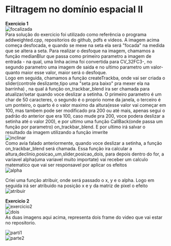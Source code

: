 # Filtragem no domínio espacial II


<strong>Exercicio 1</strong><br>
![focalizada](https://user-images.githubusercontent.com/42754908/140828904-ffe59962-f20f-4ffd-a6ba-dbe469685b9f.png)
<br>
Para solução do exercicio foi utilizado  como referência  o programa addweighted.cpp, repositorios do github, pdfs e videos. A imagem acima começa desfocada, e quando se mexe na seta ela será "focada" na medida que se altera a seta. Para realizar o desfoque na imagem, chamamos a função medianBlur que passa como primeiro parametro a imagem de entrada - na qual, uma linha acima foi convertida para CV_32FC3-, no segundo parametro uma imagem de saida e no ultimo parametro um valor- quanto maior esse valor, maior será o desfoque. <br>Logo em seguida, chamamos a função createTrackba, onde vai ser criada o slider(controle deslizante,tipo uma "seta pra baixo" pra mexer ela na barrinha) , na qual á função on_trackbar_blend  ira ser chamada para atualizar/setar quando voce deslizar a setinha. O primeiro parametro é um char de 50 caracteres, o segundo é o proprio nome da janela, o terceiro é um ponteiro, o quarto é o valor maximo da altura(esse valor vai começar em 100, mas tambem pode ser modificado pra 200 ou até mais, apenas segui o padrão do anterior que era 100, caso mude pra 200, voce podera deslizar a setinha até o valor 200), e por ultimo uma função CallBack(onde passa um função por parametro) on_trackbar_blend. E por ultimo irá salvar o resultado da imagem utilizando a função imwrite<br>
![inclinar](https://user-images.githubusercontent.com/42754908/140828572-1c7299ee-211a-4e62-bb58-c4f98510c8e5.png)
<br>
Como avia falado anteriormente, quando voce deslizar a setinha, a função on_trackbar_blend será chamada. Essa função ira calcular a altura,declinio,posicao_um,slider,posicao_dois, para depois dentro do for, a variavel  alpha(uma variavel muito importate) vai receber um calculo matematico que vai ser responsavel por aplicar os efeitos<br>
![alpha](https://user-images.githubusercontent.com/42754908/140782865-050abf94-7277-4835-a6ff-42fccc148c53.png)<br>

Criei uma função atribuir, onde será passado o x, y e o alpha. Logo em seguida irá ser atribuido  na posição x e y da matriz de pixel o efeito<br>![atribuir](https://user-images.githubusercontent.com/42754908/140783461-ed36867d-7bec-4744-a3f1-03c67d72d0e7.png)<br>

<strong>Exercicio 2</strong><br>
![exercicio2](https://user-images.githubusercontent.com/42754908/140839923-3fc27907-d0dd-4a37-bf32-1c22f0a3da09.png)
<br>
![dois](https://user-images.githubusercontent.com/42754908/140840527-f896ef9d-1887-46b4-ba00-70ccfadf02cf.png)<br>
As duas imagens aqui acima, representa dois frame do video que vai estar no repositorio.<br>

![parti1](https://user-images.githubusercontent.com/42754908/140843940-0b1eeee7-d7ac-40e8-bf0d-e446e879e7e7.png)<br>
![parte2](https://user-images.githubusercontent.com/42754908/140843961-d2aef514-3a94-47a7-8f9f-6db1abbe05bc.png)
